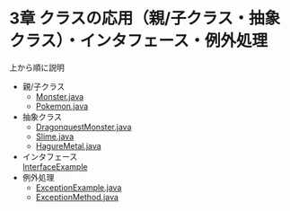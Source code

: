 # 3章 クラスの応用（親/子クラス・抽象クラス）・インタフェース・例外処理

上から順に説明

- 親/子クラス
    - [Monster.java](Monster.java)
    - [Pokemon.java](Pokemon.java)
- 抽象クラス
    - [DragonquestMonster.java](DragonquestMonster.java)
    - [Slime.java](Slime.java)
    - [HagureMetal.java](HagureMetal.java)
- インタフェース  
[InterfaceExample](InterfaceExample.java)
- 例外処理  
    - [ExceptionExample.java](ExceptionExample.java)
    - [ExceptionMethod.java](ExceptionMethod.java)

